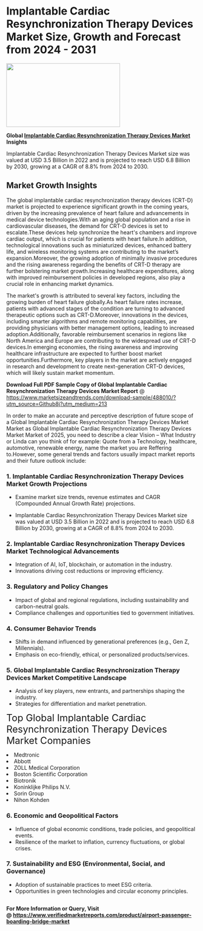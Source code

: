 <H1>Implantable Cardiac Resynchronization Therapy Devices Market Size, Growth and Forecast from 2024 - 2031</H1><img class="aligncenter size-medium wp-image-584254" src="https://thirdeyenews.in/wp-content/uploads/2024/09/Global-Market-Research-300x168.jpeg" alt="" width="300" height="168" /><p><strong>Global&nbsp;<a href="https://www.marketsizeandtrends.com/download-sample/488010/?utm_source=Github8j?utm_medium=213">Implantable Cardiac Resynchronization Therapy Devices Market</a> Insights</strong></p><p>Implantable Cardiac Resynchronization Therapy Devices Market size was valued at USD 3.5 Billion in 2022 and is projected to reach USD 6.8 Billion by 2030, growing at a CAGR of 8.8% from 2024 to 2030.</p><p><h2>Market Growth Insights</h2> <p>The global implantable cardiac resynchronization therapy devices (CRT-D) market is projected to experience significant growth in the coming years, driven by the increasing prevalence of heart failure and advancements in medical device technologies.With an aging global population and a rise in cardiovascular diseases, the demand for CRT-D devices is set to escalate.These devices help synchronize the heart's chambers and improve cardiac output, which is crucial for patients with heart failure.In addition, technological innovations such as miniaturized devices, enhanced battery life, and wireless monitoring systems are contributing to the market’s expansion.Moreover, the growing adoption of minimally invasive procedures and the rising awareness regarding the benefits of CRT-D therapy are further bolstering market growth.Increasing healthcare expenditures, along with improved reimbursement policies in developed regions, also play a crucial role in enhancing market dynamics.</p> <p>The market's growth is attributed to several key factors, including the growing burden of heart failure globally.As heart failure rates increase, patients with advanced stages of the condition are turning to advanced therapeutic options such as CRT-D.Moreover, innovations in the devices, including smarter algorithms and remote monitoring capabilities, are providing physicians with better management options, leading to increased adoption.Additionally, favorable reimbursement scenarios in regions like North America and Europe are contributing to the widespread use of CRT-D devices.In emerging economies, the rising awareness and improving healthcare infrastructure are expected to further boost market opportunities.Furthermore, key players in the market are actively engaged in research and development to create next-generation CRT-D devices, which will likely sustain market momentum.<p><span class=""><strong>Download Full PDF Sample Copy of Global Implantable Cardiac Resynchronization Therapy Devices Market Report</strong> @ <a href="https://www.marketsizeandtrends.com/download-sample/488010/?utm_source=Github8j?utm_medium=213" target="_blank">https://www.marketsizeandtrends.com/download-sample/488010/?utm_source=Github8j?utm_medium=213</a></span></p><p>In order to make an accurate and perceptive description of future scope of a Global&nbsp;Implantable Cardiac Resynchronization Therapy Devices Market Market as Global&nbsp;Implantable Cardiac Resynchronization Therapy Devices Market Market of 2025, you need to describe a clear Vision &ndash; What Industry or Linda can you think of for example: Quote from a Technology, healthcare, automotive, renewable energy, name the market you are Reffering to.However, some general trends and factors usually impact market reports and their future outlook include:</p><h3>1.&nbsp;<strong>Implantable Cardiac Resynchronization Therapy Devices Market Growth Projections</strong></h3><ul><li>Examine market size trends, revenue estimates and CAGR (Compounded Annual Growth Rate) projections.</li><li><p>Implantable Cardiac Resynchronization Therapy Devices Market size was valued at USD 3.5 Billion in 2022 and is projected to reach USD 6.8 Billion by 2030, growing at a CAGR of 8.8% from 2024 to 2030.</p></li></ul><h3>2.&nbsp;<strong>Implantable Cardiac Resynchronization Therapy Devices Market Technological Advancements</strong></h3><ul><li>Integration of AI, IoT, blockchain, or automation in the industry.</li><li>Innovations driving cost reductions or improving efficiency.</li></ul><h3>3.&nbsp;<strong>Regulatory and Policy Changes</strong></h3><ul><li>Impact of global and regional regulations, including sustainability and carbon-neutral goals.</li><li>Compliance challenges and opportunities tied to government initiatives.</li></ul><h3>4.&nbsp;<strong>Consumer Behavior Trends</strong></h3><ul><li>Shifts in demand influenced by generational preferences (e.g., Gen Z, Millennials).</li><li>Emphasis on eco-friendly, ethical, or personalized products/services.</li></ul><h3>5.&nbsp;<strong>Global Implantable Cardiac Resynchronization Therapy Devices Market Competitive Landscape</strong></h3><ul><li>Analysis of key players, new entrants, and partnerships shaping the industry.</li><li>Strategies for differentiation and market penetration.</li></ul><p data-pm-slice="1 1 []"><span style="color: inherit; font-family: inherit; font-size: 25px;">Top Global Implantable Cardiac Resynchronization Therapy Devices Market Companies</span></p><div class="" data-test-id=""><p><li>Medtronic</li><li> Abbott</li><li> ZOLL Medical Corporation</li><li> Boston Scientific Corporation</li><li> Biotronik</li><li> Koninklijke Philips N.V.</li><li> Sorin Group</li><li> Nihon Kohden</li></p></div><h3>6.&nbsp;<strong>Economic and Geopolitical Factors</strong></h3><ul><li>Influence of global economic conditions, trade policies, and geopolitical events.</li><li>Resilience of the market to inflation, currency fluctuations, or global crises.</li></ul><h3>7.&nbsp;<strong>Sustainability and ESG (Environmental, Social, and Governance)</strong></h3><ul><li>Adoption of sustainable practices to meet ESG criteria.</li><li>Opportunities in green technologies and circular economy principles.</li></ul><h2><strong style="font-size: 14px;">For More Information or Query, Visit @&nbsp;</strong><a style="background-color: #ffffff; font-size: 14px;" href="https://www.marketsizeandtrends.com/report/implantable-cardiac-resynchronization-therapy-devices-market/" target="_blank">https://www.verifiedmarketreports.com/product/airport-passenger-boarding-bridge-market</a></h2>